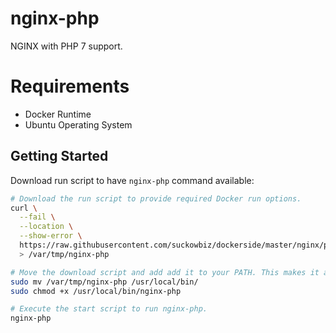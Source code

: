 # nginx-php

NGINX with PHP 7 support.

# Requirements

- Docker Runtime
- Ubuntu Operating System

## Getting Started

Download run script to have `nginx-php` command available:

```bash
# Download the run script to provide required Docker run options.
curl \
  --fail \
  --location \
  --show-error \
  https://raw.githubusercontent.com/suckowbiz/dockerside/master/nginx/php/nginx-php \
  > /var/tmp/nginx-php

# Move the download script and add add it to your PATH. This makes it available from command line.
sudo mv /var/tmp/nginx-php /usr/local/bin/
sudo chmod +x /usr/local/bin/nginx-php

# Execute the start script to run nginx-php.
nginx-php
```